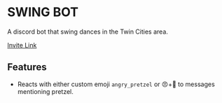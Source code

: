# SWING BOT
A discord bot that swing dances in the Twin Cities area.

[Invite Link](https://discord.com/api/oauth2/authorize?client_id=1170903231854022707&permissions=2112&scope=bot)

## Features
- Reacts with either custom emoji `angry_pretzel` or 😠+🥨 to messages mentioning pretzel.